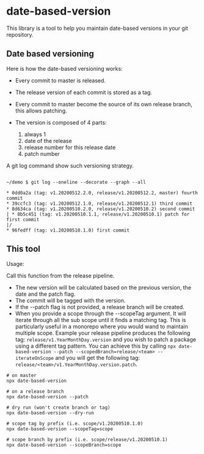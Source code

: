 # date-based-version

This library is a tool to help you maintain date-based versions in your git repository.

## Date based versioning

Here is how the date-based versioning works:

- Every commit to master is released.
- The release version of each commit is stored as a tag.
- Every commit to master become the source of its own release branch, this allows patching.
- The version is composed of 4 parts:

  1. always 1
  2. date of the release
  3. release number for this release date
  4. patch number

A git log command show such versioning strategy.

```

~/demo $ git log --oneline --decorate --graph --all

* 0dd0a2a (tag: v1.20200512.2.0, release/v1.20200512.2, master) fourth commit
* 39ccfc3 (tag: v1.20200512.1.0, release/v1.20200512.1) third commit
* 8d634ca (tag: v1.20200510.2.0, release/v1.20200510.2) second commit
| * 8b5c451 (tag: v1.20200510.1.1, release/v1.20200510.1) patch for first commit
|/
* 96fedff (tag: v1.20200510.1.0) first commit

```

## This tool

Usage:

Call this function from the release pipeline.

- The new version will be calculated based on the previous version, the date and the patch flag.
- The commit will be tagged with the version.
- If the --patch flag is not provided, a release branch will be created.
- When you provide a scope through the --scopeTag argument. It will iterate through all the sub scope until it finds a matching tag. This is particularly useful in a monorepo where you would wand to maintain multiple scope. Example your release pipeline produces the following tag: `release/v1.YearMonthDay.version` and you wish to patch a package using a different tag pattern. You can achieve this by calling `npx date-based-version --patch --scopedBranch=release/<team> --iterateOnScope` and you will get the following tag: `release/<team>/v1.YearMonthDay.version.patch`.

```
# on master
npx date-based-version

# on a release branch
npx date-based-version --patch

# dry run (won't create branch or tag)
npx date-based-version --dry-run

# scope tag by prefix (i.e. scope/v1.20200510.1.0)
npx date-based-version --scopeTag=scope

# scope branch by prefix (i.e. scope/release/v1.20200510.1)
npx date-based-version --scopeBranch=scope
```
